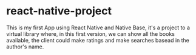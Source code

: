 # react-native-project
This is my first App using React Native and Native Base, it's a project to a virtual library where, in this first version, we can show all the books available, the client could make ratings and make searches basead in the author's name.
